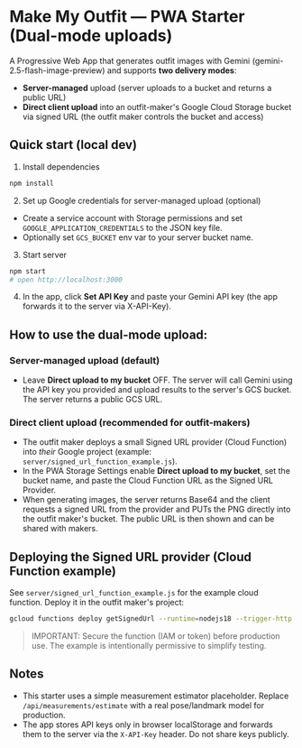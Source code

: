 # Make My Outfit — PWA Starter (Dual-mode uploads)

A Progressive Web App that generates outfit images with Gemini (gemini-2.5-flash-image-preview) and supports **two delivery modes**:
- **Server-managed** upload (server uploads to a bucket and returns a public URL)
- **Direct client upload** into an outfit-maker's Google Cloud Storage bucket via signed URL (the outfit maker controls the bucket and access)

## Quick start (local dev)

1. Install dependencies
```bash
npm install
```

2. Set up Google credentials for server-managed upload (optional)
- Create a service account with Storage permissions and set `GOOGLE_APPLICATION_CREDENTIALS` to the JSON key file.
- Optionally set `GCS_BUCKET` env var to your server bucket name.

3. Start server
```bash
npm start
# open http://localhost:3000
```

4. In the app, click **Set API Key** and paste your Gemini API key (the app forwards it to the server via X-API-Key).

## How to use the dual-mode upload:

### Server-managed upload (default)
- Leave **Direct upload to my bucket** OFF. The server will call Gemini using the API key you provided and upload results to the server's GCS bucket. The server returns a public GCS URL.

### Direct client upload (recommended for outfit-makers)
- The outfit maker deploys a small Signed URL provider (Cloud Function) into *their* Google project (example: `server/signed_url_function_example.js`).
- In the PWA Storage Settings enable **Direct upload to my bucket**, set the bucket name, and paste the Cloud Function URL as the Signed URL Provider.
- When generating images, the server returns Base64 and the client requests a signed URL from the provider and PUTs the PNG directly into the outfit maker's bucket. The public URL is then shown and can be shared with makers.

## Deploying the Signed URL provider (Cloud Function example)
See `server/signed_url_function_example.js` for the example cloud function. Deploy it in the outfit maker's project:
```bash
gcloud functions deploy getSignedUrl --runtime=nodejs18 --trigger-http --allow-unauthenticated --set-env-vars GCS_BUCKET=make-my-outfit-outputs --project=OUTFIT_PROJECT_ID
```

> IMPORTANT: Secure the function (IAM or token) before production use. The example is intentionally permissive to simplify testing.

## Notes
- This starter uses a simple measurement estimator placeholder. Replace `/api/measurements/estimate` with a real pose/landmark model for production.
- The app stores API keys only in browser localStorage and forwards them to the server via the `X-API-Key` header. Do not share keys publicly.

